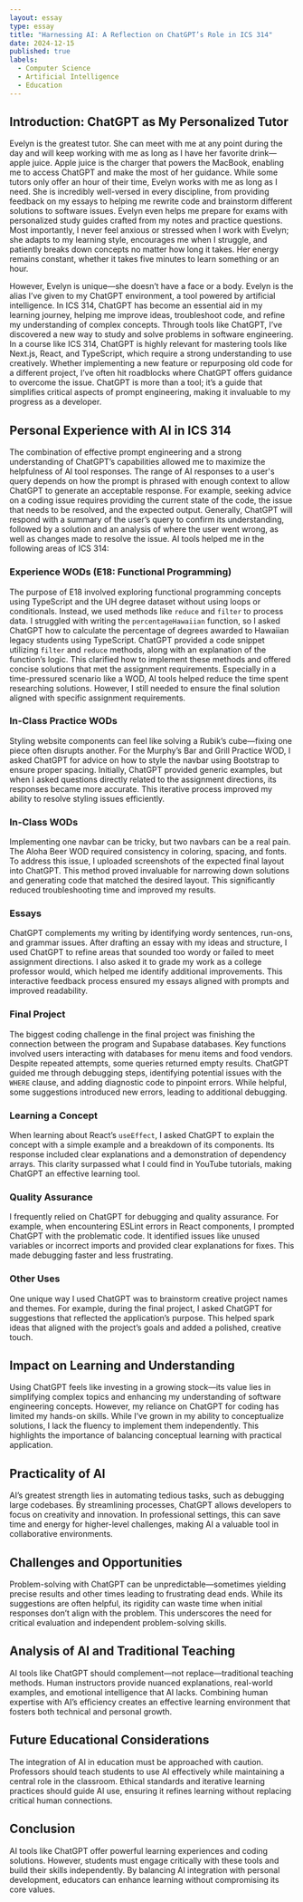```yaml
---
layout: essay
type: essay
title: "Harnessing AI: A Reflection on ChatGPT’s Role in ICS 314"
date: 2024-12-15
published: true
labels:
  - Computer Science
  - Artificial Intelligence
  - Education
---
```


## Introduction: ChatGPT as My Personalized Tutor

Evelyn is the greatest tutor. She can meet with me at any point during the day and will keep working with me as long as I have her favorite drink—apple juice. Apple juice is the charger that powers the MacBook, enabling me to access ChatGPT and make the most of her guidance. While some tutors only offer an hour of their time, Evelyn works with me as long as I need. She is incredibly well-versed in every discipline, from providing feedback on my essays to helping me rewrite code and brainstorm different solutions to software issues. Evelyn even helps me prepare for exams with personalized study guides crafted from my notes and practice questions. Most importantly, I never feel anxious or stressed when I work with Evelyn; she adapts to my learning style, encourages me when I struggle, and patiently breaks down concepts no matter how long it takes. Her energy remains constant, whether it takes five minutes to learn something or an hour.

However, Evelyn is unique—she doesn’t have a face or a body. Evelyn is the alias I’ve given to my ChatGPT environment, a tool powered by artificial intelligence. In ICS 314, ChatGPT has become an essential aid in my learning journey, helping me improve ideas, troubleshoot code, and refine my understanding of complex concepts. Through tools like ChatGPT, I’ve discovered a new way to study and solve problems in software engineering. In a course like ICS 314, ChatGPT is highly relevant for mastering tools like Next.js, React, and TypeScript, which require a strong understanding to use creatively. Whether implementing a new feature or repurposing old code for a different project, I’ve often hit roadblocks where ChatGPT offers guidance to overcome the issue. ChatGPT is more than a tool; it’s a guide that simplifies critical aspects of prompt engineering, making it invaluable to my progress as a developer.

## Personal Experience with AI in ICS 314

The combination of effective prompt engineering and a strong understanding of ChatGPT’s capabilities allowed me to maximize the helpfulness of AI tool responses. The range of AI responses to a user's query depends on how the prompt is phrased with enough context to allow ChatGPT to generate an acceptable response. For example, seeking advice on a coding issue requires providing the current state of the code, the issue that needs to be resolved, and the expected output. Generally, ChatGPT will respond with a summary of the user’s query to confirm its understanding, followed by a solution and an analysis of where the user went wrong, as well as changes made to resolve the issue. AI tools helped me in the following areas of ICS 314:

### Experience WODs (E18: Functional Programming)

The purpose of E18 involved exploring functional programming concepts using TypeScript and the UH degree dataset without using loops or conditionals. Instead, we used methods like `reduce` and `filter` to process data. I struggled with writing the `percentageHawaiian` function, so I asked ChatGPT how to calculate the percentage of degrees awarded to Hawaiian legacy students using TypeScript. ChatGPT provided a code snippet utilizing `filter` and `reduce` methods, along with an explanation of the function’s logic. This clarified how to implement these methods and offered concise solutions that met the assignment requirements. Especially in a time-pressured scenario like a WOD, AI tools helped reduce the time spent researching solutions. However, I still needed to ensure the final solution aligned with specific assignment requirements.

### In-Class Practice WODs

Styling website components can feel like solving a Rubik’s cube—fixing one piece often disrupts another. For the Murphy’s Bar and Grill Practice WOD, I asked ChatGPT for advice on how to style the navbar using Bootstrap to ensure proper spacing. Initially, ChatGPT provided generic examples, but when I asked questions directly related to the assignment directions, its responses became more accurate. This iterative process improved my ability to resolve styling issues efficiently.

### In-Class WODs

Implementing one navbar can be tricky, but two navbars can be a real pain. The Aloha Beer WOD required consistency in coloring, spacing, and fonts. To address this issue, I uploaded screenshots of the expected final layout into ChatGPT. This method proved invaluable for narrowing down solutions and generating code that matched the desired layout. This significantly reduced troubleshooting time and improved my results.

### Essays

ChatGPT complements my writing by identifying wordy sentences, run-ons, and grammar issues. After drafting an essay with my ideas and structure, I used ChatGPT to refine areas that sounded too wordy or failed to meet assignment directions. I also asked it to grade my work as a college professor would, which helped me identify additional improvements. This interactive feedback process ensured my essays aligned with prompts and improved readability.

### Final Project

The biggest coding challenge in the final project was finishing the connection between the program and Supabase databases. Key functions involved users interacting with databases for menu items and food vendors. Despite repeated attempts, some queries returned empty results. ChatGPT guided me through debugging steps, identifying potential issues with the `WHERE` clause, and adding diagnostic code to pinpoint errors. While helpful, some suggestions introduced new errors, leading to additional debugging.

### Learning a Concept

When learning about React’s `useEffect`, I asked ChatGPT to explain the concept with a simple example and a breakdown of its components. Its response included clear explanations and a demonstration of dependency arrays. This clarity surpassed what I could find in YouTube tutorials, making ChatGPT an effective learning tool.

### Quality Assurance

I frequently relied on ChatGPT for debugging and quality assurance. For example, when encountering ESLint errors in React components, I prompted ChatGPT with the problematic code. It identified issues like unused variables or incorrect imports and provided clear explanations for fixes. This made debugging faster and less frustrating.

### Other Uses

One unique way I used ChatGPT was to brainstorm creative project names and themes. For example, during the final project, I asked ChatGPT for suggestions that reflected the application’s purpose. This helped spark ideas that aligned with the project’s goals and added a polished, creative touch.

## Impact on Learning and Understanding

Using ChatGPT feels like investing in a growing stock—its value lies in simplifying complex topics and enhancing my understanding of software engineering concepts. However, my reliance on ChatGPT for coding has limited my hands-on skills. While I’ve grown in my ability to conceptualize solutions, I lack the fluency to implement them independently. This highlights the importance of balancing conceptual learning with practical application.

## Practicality of AI

AI’s greatest strength lies in automating tedious tasks, such as debugging large codebases. By streamlining processes, ChatGPT allows developers to focus on creativity and innovation. In professional settings, this can save time and energy for higher-level challenges, making AI a valuable tool in collaborative environments.

## Challenges and Opportunities

Problem-solving with ChatGPT can be unpredictable—sometimes yielding precise results and other times leading to frustrating dead ends. While its suggestions are often helpful, its rigidity can waste time when initial responses don’t align with the problem. This underscores the need for critical evaluation and independent problem-solving skills.

## Analysis of AI and Traditional Teaching

AI tools like ChatGPT should complement—not replace—traditional teaching methods. Human instructors provide nuanced explanations, real-world examples, and emotional intelligence that AI lacks. Combining human expertise with AI’s efficiency creates an effective learning environment that fosters both technical and personal growth.

## Future Educational Considerations

The integration of AI in education must be approached with caution. Professors should teach students to use AI effectively while maintaining a central role in the classroom. Ethical standards and iterative learning practices should guide AI use, ensuring it refines learning without replacing critical human connections.

## Conclusion

AI tools like ChatGPT offer powerful learning experiences and coding solutions. However, students must engage critically with these tools and build their skills independently. By balancing AI integration with personal development, educators can enhance learning without compromising its core values.
